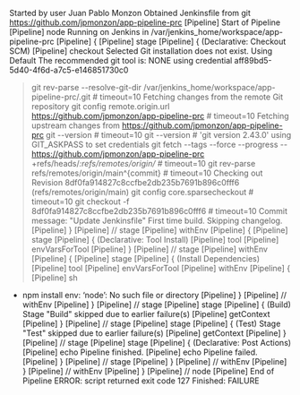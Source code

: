 Started by user Juan Pablo Monzon
Obtained Jenkinsfile from git https://github.com/jpmonzon/app-pipeline-prc
[Pipeline] Start of Pipeline
[Pipeline] node
Running on Jenkins in /var/jenkins_home/workspace/app-pipeline-prc
[Pipeline] {
[Pipeline] stage
[Pipeline] { (Declarative: Checkout SCM)
[Pipeline] checkout
Selected Git installation does not exist. Using Default
The recommended git tool is: NONE
using credential aff89bd5-5d40-4f6d-a7c5-e146851730c0
 > git rev-parse --resolve-git-dir /var/jenkins_home/workspace/app-pipeline-prc/.git # timeout=10
Fetching changes from the remote Git repository
 > git config remote.origin.url https://github.com/jpmonzon/app-pipeline-prc # timeout=10
Fetching upstream changes from https://github.com/jpmonzon/app-pipeline-prc
 > git --version # timeout=10
 > git --version # 'git version 2.43.0'
using GIT_ASKPASS to set credentials 
 > git fetch --tags --force --progress -- https://github.com/jpmonzon/app-pipeline-prc +refs/heads/*:refs/remotes/origin/* # timeout=10
 > git rev-parse refs/remotes/origin/main^{commit} # timeout=10
Checking out Revision 8df0fa914827c8ccfbe2db235b7691b896c0fff6 (refs/remotes/origin/main)
 > git config core.sparsecheckout # timeout=10
 > git checkout -f 8df0fa914827c8ccfbe2db235b7691b896c0fff6 # timeout=10
Commit message: "Update Jenkinsfile"
First time build. Skipping changelog.
[Pipeline] }
[Pipeline] // stage
[Pipeline] withEnv
[Pipeline] {
[Pipeline] stage
[Pipeline] { (Declarative: Tool Install)
[Pipeline] tool
[Pipeline] envVarsForTool
[Pipeline] }
[Pipeline] // stage
[Pipeline] withEnv
[Pipeline] {
[Pipeline] stage
[Pipeline] { (Install Dependencies)
[Pipeline] tool
[Pipeline] envVarsForTool
[Pipeline] withEnv
[Pipeline] {
[Pipeline] sh
+ npm install
env: ‘node’: No such file or directory
[Pipeline] }
[Pipeline] // withEnv
[Pipeline] }
[Pipeline] // stage
[Pipeline] stage
[Pipeline] { (Build)
Stage "Build" skipped due to earlier failure(s)
[Pipeline] getContext
[Pipeline] }
[Pipeline] // stage
[Pipeline] stage
[Pipeline] { (Test)
Stage "Test" skipped due to earlier failure(s)
[Pipeline] getContext
[Pipeline] }
[Pipeline] // stage
[Pipeline] stage
[Pipeline] { (Declarative: Post Actions)
[Pipeline] echo
Pipeline finished.
[Pipeline] echo
Pipeline failed.
[Pipeline] }
[Pipeline] // stage
[Pipeline] }
[Pipeline] // withEnv
[Pipeline] }
[Pipeline] // withEnv
[Pipeline] }
[Pipeline] // node
[Pipeline] End of Pipeline
ERROR: script returned exit code 127
Finished: FAILURE
